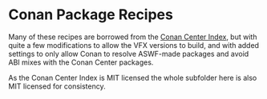 # Conan Package Recipes

Many of these recipes are borrowed from the [Conan Center Index](https://github.com/conan-io/conan-center-index/tree/master/recipes),
but with quite a few modifications to allow the VFX versions to build, and with added settings to only allow Conan to resolve
ASWF-made packages and avoid ABI mixes with the Conan Center packages.

As the Conan Center Index is MIT licensed the whole subfolder here is also MIT licensed for consistency.
